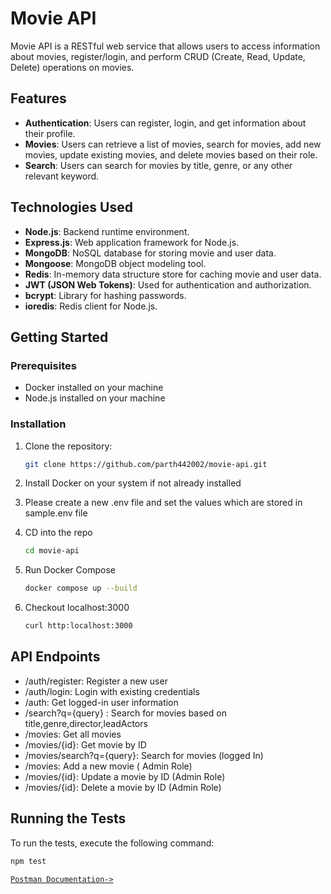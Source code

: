 # Movie API

Movie API is a RESTful web service that allows users to access information about movies, register/login, and perform CRUD (Create, Read, Update, Delete) operations on movies.

## Features

- **Authentication**: Users can register, login, and get information about their profile.
- **Movies**: Users can retrieve a list of movies, search for movies, add new movies, update existing movies, and delete movies based on their role.
- **Search**: Users can search for movies by title, genre, or any other relevant keyword.

## Technologies Used

- **Node.js**: Backend runtime environment.
- **Express.js**: Web application framework for Node.js.
- **MongoDB**: NoSQL database for storing movie and user data.
- **Mongoose**: MongoDB object modeling tool.
- **Redis**: In-memory data structure store for caching movie and user data.
- **JWT (JSON Web Tokens)**: Used for authentication and authorization.
- **bcrypt**: Library for hashing passwords.
- **ioredis**: Redis client for Node.js.

## Getting Started

### Prerequisites
- Docker installed on your machine
- Node.js installed on your machine

### Installation

1. Clone the repository:

   ```bash
   git clone https://github.com/parth442002/movie-api.git
   ```
2. Install Docker on your system if not already installed

3. Please create a new .env file and set the values which are stored in sample.env file

4. CD into the repo
   ```bash
   cd movie-api
   ```

5. Run Docker Compose
   ```bash
   docker compose up --build
   ```

6. Checkout localhost:3000
   ```bash
   curl http:localhost:3000
   ```


## API Endpoints
  - /auth/register: Register a new user
  - /auth/login: Login with existing credentials
  - /auth: Get logged-in user information
  - /search?q={query} : Search for movies based on title,genre,director,leadActors
  - /movies: Get all movies
  - /movies/{id}: Get movie by ID
  - /movies/search?q={query}: Search for movies (logged In)
  - /movies: Add a new movie ( Admin Role)
  - /movies/{id}: Update a movie by ID (Admin Role)
  - /movies/{id}: Delete a movie by ID (Admin Role)


## Running the Tests
To run the tests, execute the following command:

```bash
npm test
```

[`Postman Documentation->`](https://documenter.getpostman.com/view/32108740/2sA2xh2YTk)
